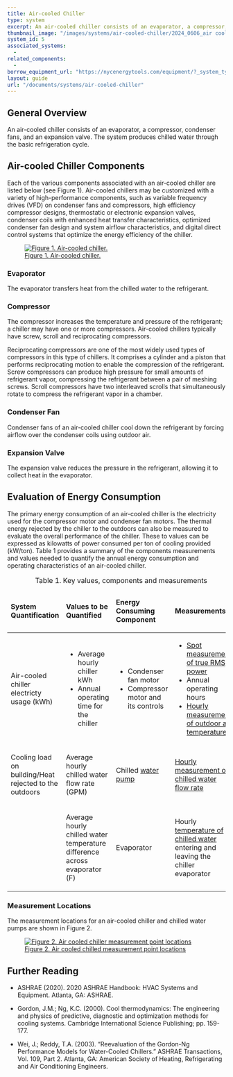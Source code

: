 ```yaml
---
title: Air-cooled Chiller 
type: system
excerpt: An air-cooled chiller consists of an evaporator, a compressor, condenser fans, and an expansion valve.The system produces chilled water through the basic refrigeration cycle.
thumbnail_image: "/images/systems/air-cooled-chiller/2024_0606_air cooled chiller system_thumbnail.jpg"
system_id: 5
associated_systems:
  - 
related_components:
  - 
borrow_equipment_url: "https://nycenergytools.com/equipment/?_system_type=chilled-water-loop"
layout: guide
url: "/documents/systems/air-cooled-chiller"
---
```


## General Overview

An air-cooled chiller consists of an evaporator, a compressor, condenser fans, and an expansion valve. The system produces chilled water through the basic refrigeration cycle.

## Air-cooled Chiller Components

Each of the various components associated with an air-cooled chiller are listed below (see Figure 1). Air-cooled chillers may be customized with a variety of high-performance components, such as variable frequency drives (VFD) on condenser fans and compressors, high efficiency compressor designs, thermostatic or electronic expansion valves, condenser coils with enhanced heat transfer characteristics, optimized condenser fan design and system airflow characteristics, and digital direct control systems that optimize the energy efficiency of the chiller.

<a href="/images/systems/air-cooled-chiller/2024_0423_ACC system_figure 1 updated.jpg">
<figure class="figure">
  <img src="/images/systems/air-cooled-chiller/2024_0423_ACC system_figure 1 updated.jpg" class="figure-img img-fluid rounded" alt="Figure 1. Air-cooled chiller.">
  <figcaption class="figure-caption text-left">Figure 1. Air-cooled chiller.</figcaption>
</figure>
</a>

### Evaporator

The evaporator transfers heat from the chilled water to the refrigerant.

### Compressor

The compressor increases the temperature and pressure of the refrigerant; a chiller may have one or more compressors. Air-cooled chillers typically have screw, scroll and reciprocating compressors.  

Reciprocating compressors are one of the most widely used types of compressors in this type of chillers. It comprises a cylinder and a piston that performs reciprocating motion to enable the compression of the refrigerant. Screw compressors can produce high pressure for small amounts of refrigerant vapor, compressing the refrigerant between a pair of meshing screws. Scroll compressors have two interleaved scrolls that simultaneously rotate to compress the refrigerant vapor in a chamber.

### Condenser Fan

Condenser fans of an air-cooled chiller cool down the refrigerant by forcing airflow over the condenser coils using outdoor air.

### Expansion Valve

The expansion valve reduces the pressure in the refrigerant, allowing it to collect heat in the evaporator.

## Evaluation of Energy Consumption

The primary energy consumption of an air-cooled chiller is the electricity used for the compressor motor and condenser fan motors. The thermal energy rejected by the chiller to the outdoors can also be measured to evaluate the overall performance of the chiller. These to values can be expressed as kilowatts of power consumed per ton of cooling provided (kW/ton). Table 1  provides a summary of the components measurements and values needed to quantify the annual energy consumption and operating characteristics of an air-cooled chiller.

<table>
    <caption>Table 1. Key values, components and measurements</caption>
    <thead>
        <tr>
            <td>
                <p><strong>System Quantification</strong></p>
            </td>
            <td>
                <p><strong>Values to be Quantified</strong></p>
            </td>
            <td>
                <p><strong>Energy Consuming Component</strong></p>
            </td>
            <td>
                <p><strong>Measurements</strong></p>
            </td>
        </tr>
    <tbody>
        <tr>
            <td>
                <p>Air-cooled chiller electricty usage (kWh)</p>
            </td>
            <td>
                <ul>
                    <li>Average hourly chiller kWh</li> 
                    <li>Annual operating time for the chiller</li>
                </ul>
            </td>
            <td>
                <ul>
                    <li>Condenser fan motor</li> 
                    <li>Compressor motor and its controls</p>
                </ul>
            </td>
            <td>
                <ul>
                    <li><a href="/documents/measurement-technique/electrical-spot-measurement">Spot measurement of true RMS power</a></li>
                    <li>Annual operating hours</li> 
                    <li><a href="/documents/measurement-technique/outside-air-temperature">Hourly measurement of outdoor air temperature</a></p>
                </ul>
            </td>
        </tr>
        <tr>
            <td>
                <p>Cooling load on building/Heat rejected to the outdoors</p>
            </td>
            <td>
                <p>Average hourly chilled water flow rate (GPM)</p>
            </td>
            <td>
                <p>Chilled <a href="/documents/components/constant-speed-constant-volume-pump-motor">water pump</a></p>
            </td>
            <td>
                <p><a href="/documents/measurement-technique/water-flow-rate">Hourly measurement of chilled water flow rate</a></p>
            </td>
        </tr>
        <tr>
            <td>
                <p></p>
            </td>
            <td>
                <p>Average hourly chilled water temperature difference across evaporator (F)</p>
            </td>
            <td>
                <p>Evaporator</p>
            </td>
            <td>
                <p>Hourly <a href="/documents/measurement-technique/pipe-surface-water-temperature">temperature of chilled water</a> entering and leaving the chiller evaporator</p>
            </td>
        </tr>
    </tbody>
</table>  

### Measurement Locations

The measurement locations for an air-cooled chiller and chilled water pumps are shown in Figure 2. 

<a href="/images/systems/air-cooled-chiller/2024_0502_ACC system_figure 2 updated.jpg">
<figure class="figure">
  <img src="/images/systems/air-cooled-chiller/2024_0502_ACC system_figure 2 updated.jpg" class="figure-img img-fluid rounded" alt="Figure 2. Air cooled chiller measurement point locations">
  <figcaption class="figure-caption text-left">Figure 2. Air cooled chilled measurement point locations</figcaption>
</figure>
</a>

## Further Reading

- ASHRAE (2020). 2020 ASHRAE Handbook: HVAC Systems and Equipment. Atlanta, GA: ASHRAE.

- Gordon, J.M.; Ng, K.C. (2000). Cool thermodynamics: The engineering and physics of predictive, diagnostic and optimization methods for cooling systems. Cambridge International Science Publishing; pp. 159-177.

- Wei, J.; Reddy, T.A. (2003). “Reevaluation of the Gordon-Ng Performance Models for Water-Cooled Chillers.” ASHRAE Transactions, Vol. 109, Part 2. Atlanta, GA: American Society of Heating, Refrigerating and Air Conditioning Engineers.